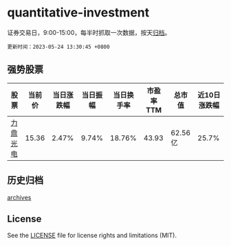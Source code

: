 # quantitative-investment

证券交易日，9:00-15:00，每半时抓取一次数据，按天[归档](archives)。

`更新时间：2023-05-24 13:30:45 +0800`

## 强势股票

|股票|当前价|当日涨跌幅|当日振幅|当日换手率|市盈率TTM|总市值|近10日涨跌幅|
|----|----|----|----|----|----|----|----|
|[力鼎光电](https://xueqiu.com/S/SH605118)|15.36|2.47%|9.74%|18.76%|43.93|62.56亿|25.7%|

## 历史归档

[archives](archives)

## License

See the [LICENSE](LICENSE) file for license rights and limitations (MIT).